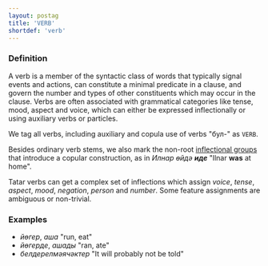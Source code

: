 ```yaml
---
layout: postag
title: 'VERB'
shortdef: 'verb'
---
```


### Definition

A verb is a member of the syntactic class of words that typically signal events and actions, 
can constitute a minimal predicate in a clause,
and govern the number and types of other constituents which may occur in the clause.
Verbs are often associated with grammatical categories like
tense, mood, aspect and voice,
which can either be expressed inflectionally or using auxiliary verbs or particles.

We tag all verbs, including auxiliary and copula use of verbs "бул-" as `VERB`.

Besides ordinary verb stems, we also mark the non-root [inflectional groups](../overview/tokenization.html)
that introduce a copular construction, as in _Илнар өйдә <b>иде</b>_ "Ilnar <b>was</b> at home".

Tatar verbs can get a complex set of inflections which assign _voice_, _tense_, _aspect_, _mood_, _negation_, _person_ and _number_.
Some feature assignments are ambiguous or non-trivial.

### Examples

- _йөгер_, _аша_ "run, eat"
- _йөгерде_, _ашады_ "ran, ate"
- _белдерелмәячәктер_ "It will probably not be told"
<!-- Interlanguage links updated So kvě 14 19:01:59 CEST 2022 -->
